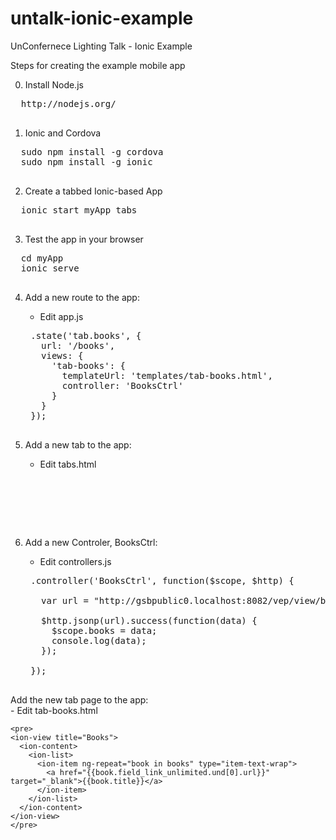 untalk-ionic-example
====================

UnConfernece Lighting Talk - Ionic Example

Steps for creating the example mobile app

0. Install Node.js
  <pre>
  http://nodejs.org/
  </pre>

1. Ionic and Cordova
  <pre>
  sudo npm install -g cordova
  sudo npm install -g ionic
  </pre>

2. Create a tabbed Ionic-based App
  <pre>
  ionic start myApp tabs
  </pre>

3. Test the app in your browser
  <pre>
  cd myApp
  ionic serve
  </pre>

4. Add a new route to the app:<br/>
    - Edit app.js

    <pre>
    .state('tab.books', {
      url: '/books',
      views: {
        'tab-books': {
          templateUrl: 'templates/tab-books.html',
          controller: 'BooksCtrl'
        }
      }
    });  
    </pre>

5. Add a new tab to the app:<br/>
    - Edit tabs.html

    <pre>
    <!-- Books Tab -->
    <ion-tab title="Books" icon="icon ion-gear-b" href="#/tab/books">
      <ion-nav-view name="tab-books"></ion-nav-view>
    </ion-tab> 
    </pre>

6. Add a new Controler, BooksCtrl:<br/>
    - Edit controllers.js

    <pre>
    .controller('BooksCtrl', function($scope, $http) {

      var url = "http://gsbpublic0.localhost:8082/vep/view/books.jsonp?callback=JSON_CALLBACK";

      $http.jsonp(url).success(function(data) {
        $scope.books = data;
        console.log(data);
      });

    });
    </pre>

Add the new tab page to the app:<br/>
    - Edit tab-books.html

    <pre>
    <ion-view title="Books">
      <ion-content>
        <ion-list>
          <ion-item ng-repeat="book in books" type="item-text-wrap">
            <a href="{{book.field_link_unlimited.und[0].url}}" target="_blank">{{book.title}}</a> 
          </ion-item>
        </ion-list>
      </ion-content>
    </ion-view>
    </pre>



